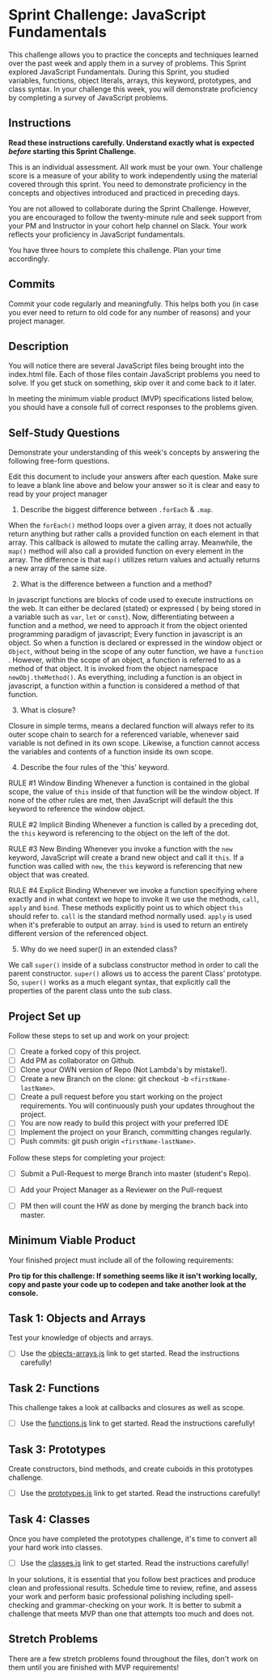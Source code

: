 # Sprint Challenge: JavaScript Fundamentals

This challenge allows you to practice the concepts and techniques learned over the past week and apply them in a survey of problems. This Sprint explored JavaScript Fundamentals. During this Sprint, you studied variables, functions, object literals, arrays, this keyword, prototypes, and class syntax. In your challenge this week, you will demonstrate proficiency by completing a survey of JavaScript problems.

## Instructions

**Read these instructions carefully. Understand exactly what is expected _before_ starting this Sprint Challenge.**

This is an individual assessment. All work must be your own. Your challenge score is a measure of your ability to work independently using the material covered through this sprint. You need to demonstrate proficiency in the concepts and objectives introduced and practiced in preceding days.

You are not allowed to collaborate during the Sprint Challenge. However, you are encouraged to follow the twenty-minute rule and seek support from your PM and Instructor in your cohort help channel on Slack. Your work reflects your proficiency in JavaScript fundamentals.

You have three hours to complete this challenge. Plan your time accordingly.

## Commits

Commit your code regularly and meaningfully. This helps both you (in case you ever need to return to old code for any number of reasons) and your project manager.

## Description

You will notice there are several JavaScript files being brought into the index.html file.  Each of those files contain JavaScript problems you need to solve.  If you get stuck on something, skip over it and come back to it later.

In meeting the minimum viable product (MVP) specifications listed below, you should have a console full of correct responses to the problems given.

## Self-Study Questions

Demonstrate your understanding of this week's concepts by answering the following free-form questions.

Edit this document to include your answers after each question. Make sure to leave a blank line above and below your answer so it is clear and easy to read by your project manager

1. Describe the biggest difference between `.forEach` & `.map`.

When the `forEach()` method loops over a given array, it does not actually return anything but rather calls a provided function on each element in that array. This callback is allowed to mutate the calling array.
Meanwhile, the `map()` method will also call a provided function on every element in the array. The difference is that `map()` utilizes return values and actually returns a new array of the same size.

2. What is the difference between a function and a method?

In javascript functions are blocks of code used to execute instructions on the web. It can either be declared (stated) or expressed ( by being stored in a variable such as `var`, `let` or `const`).
Now, differentiating between a function and a method, we need to approach it from the object oriented programming paradigm of javascript; Every function in javascript is an object. 
So when a function is declared or expressed in the window object or `Object`, without being in the scope of any outer function, we have a `function` . However, within the scope of an object, a function is referred to as a method of that object. It is invoked from the object namespace `newObj.theMethod()`. As everything, including a  function is an object in javascript, a function within a function is considered a method of that function.

3. What is closure?

Closure in simple terms, means a declared function will always refer to its outer scope chain to search for a referenced variable, whenever said variable is not defined in its own scope. Likewise, a function cannot access the variables and contents of a function inside its own scope.

4. Describe the four rules of the 'this' keyword.

RULE #1
Window Binding
Whenever a function is contained in the global scope, the value of `this` inside of that function will be the window object.
If none of the other rules are met, then JavaScript will default the this keyword to reference the window object.

RULE #2
Implicit Binding
Whenever a function is called by a preceding dot, the `this` keyword is referencing to the object on the left of the dot.

RULE #3
New Binding
Whenever you invoke a function with the `new` keyword, JavaScript will create a brand new object and call it `this`. If a function was called with `new`, the `this` keyword is referencing that new object that was created.

RULE #4
Explicit Binding
Whenever we invoke a function specifying where exactly and in what context we hope to invoke it we use the methods, `call`, `apply` and `bind`. These methods explicitly point us to which object `this` should refer to. 
 `call` is the standard method normally used.
 `apply` is used when it's preferable to output an array.
 `bind` is used to return an entirely different version of the referenced object.

5. Why do we need super() in an extended class?

We call `super()` inside of a subclass constructor method in order to call the parent constructor. `super()` allows us to access the  parent Class’ prototype.
So, `super()` works as a much elegant syntax, that explicitly call the properties of the parent class unto the sub class.

## Project Set up

Follow these steps to set up and work on your project:

- [ ] Create a forked copy of this project.
- [ ] Add PM as collaborator on Github.
- [ ] Clone your OWN version of Repo (Not Lambda's by mistake!).
- [ ] Create a new Branch on the clone: git checkout -b `<firstName-lastName>`.
- [ ] Create a pull request before you start working on the project requirements.  You will continuously push your updates throughout the project.
- [ ] You are now ready to build this project with your preferred IDE
- [ ] Implement the project on your Branch, committing changes regularly.
- [ ] Push commits: git push origin `<firstName-lastName>`.

Follow these steps for completing your project:

- [ ] Submit a Pull-Request to merge <firstName-lastName> Branch into master (student's  Repo).
- [ ] Add your Project Manager as a Reviewer on the Pull-request
- [ ] PM then will count the HW as done by  merging the branch back into master.


## Minimum Viable Product

Your finished project must include all of the following requirements:

**Pro tip for this challenge: If something seems like it isn't working locally, copy and paste your code up to codepen and take another look at the console.**

## Task 1: Objects and Arrays
Test your knowledge of objects and arrays. 
* [ ] Use the [objects-arrays.js](challenges/objects-arrays.js) link to get started.  Read the instructions carefully!

## Task 2: Functions
This challenge takes a look at callbacks and closures as well as scope. 
* [ ] Use the [functions.js](challenges/functions.js) link to get started. Read the instructions carefully!

## Task 3: Prototypes
Create constructors, bind methods, and create cuboids in this prototypes challenge.
* [ ] Use the [prototypes.js](challenges/prototypes.js) link to get started. Read the instructions carefully!

## Task 4: Classes
Once you have completed the prototypes challenge, it's time to convert all your hard work into classes.
* [ ] Use the [classes.js](challenges/classes.js) link to get started. Read the instructions carefully!

In your solutions, it is essential that you follow best practices and produce clean and professional results. Schedule time to review, refine, and assess your work and perform basic professional polishing including spell-checking and grammar-checking on your work. It is better to submit a challenge that meets MVP than one that attempts too much and does not.

## Stretch Problems

There are a few stretch problems found throughout the files, don't work on them until you are finished with MVP requirements!
